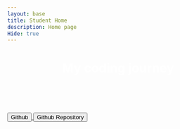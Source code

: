 ```yaml
---
layout: base
title: Student Home
description: Home page 
Hide: true
---
```



<h1 style= "color:white;text-align:center"> My coding journey </h1>

<br><br><BR>

<div class="row">
    <div class="column">

<a href="https://github.com/Tanay936">
<button>Github</button>
</a>


<a href="https://github.com/Tanay936/tanay2452/">
<button>Github Repository</button>
</a>

</div>